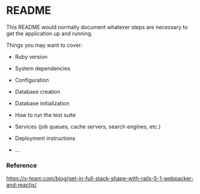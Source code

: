 # README

This README would normally document whatever steps are necessary to get the
application up and running.

Things you may want to cover:

* Ruby version

* System dependencies

* Configuration

* Database creation

* Database initialization

* How to run the test suite

* Services (job queues, cache servers, search engines, etc.)

* Deployment instructions

* ...

###  Reference  ###
https://x-team.com/blog/get-in-full-stack-shape-with-rails-5-1-webpacker-and-reactjs/
